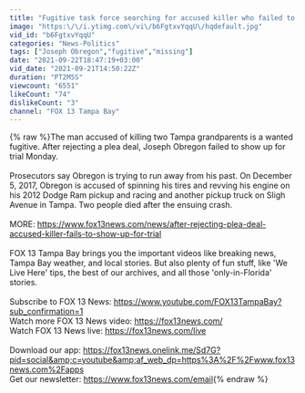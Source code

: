 ```yaml
---
title: "Fugitive task force searching for accused killer who failed to show for trial"
image: "https:\/\/i.ytimg.com\/vi\/b6FgtxvYqqU\/hqdefault.jpg"
vid_id: "b6FgtxvYqqU"
categories: "News-Politics"
tags: ["Joseph Obregon","fugitive","missing"]
date: "2021-09-22T18:47:19+03:00"
vid_date: "2021-09-21T14:50:22Z"
duration: "PT2M5S"
viewcount: "6551"
likeCount: "74"
dislikeCount: "3"
channel: "FOX 13 Tampa Bay"
---
```

{% raw %}The man accused of killing two Tampa grandparents is a wanted fugitive. After rejecting a plea deal, Joseph Obregon failed to show up for trial Monday.<br /><br />Prosecutors say Obregon is trying to run away from his past. On December 5, 2017, Obregon is accused of spinning his tires and revving his engine on his 2012 Dodge Ram pickup and racing and another pickup truck on Sligh Avenue in Tampa. Two people died after the ensuing crash.<br /><br />MORE: <a rel="nofollow" target="blank" href="https://www.fox13news.com/news/after-rejecting-plea-deal-accused-killer-fails-to-show-up-for-trial">https://www.fox13news.com/news/after-rejecting-plea-deal-accused-killer-fails-to-show-up-for-trial</a><br /><br />FOX 13 Tampa Bay brings you the important videos like breaking news, Tampa Bay weather, and local stories. But also plenty of fun stuff, like 'We Live Here' tips, the best of our archives, and all those 'only-in-Florida' stories.<br /><br />Subscribe to FOX 13 News: <a rel="nofollow" target="blank" href="https://www.youtube.com/FOX13TampaBay?sub_confirmation=1">https://www.youtube.com/FOX13TampaBay?sub_confirmation=1</a><br />Watch more FOX 13 News video: <a rel="nofollow" target="blank" href="https://fox13news.com/">https://fox13news.com/</a><br />Watch FOX 13 News live: <a rel="nofollow" target="blank" href="https://fox13news.com/live">https://fox13news.com/live</a><br /><br />Download our app: <a rel="nofollow" target="blank" href="https://fox13news.onelink.me/Sd7G?pid=social&amp;c=youtube&amp;af_web_dp=https%3A%2F%2Fwww.fox13news.com%2Fapps">https://fox13news.onelink.me/Sd7G?pid=social&amp;c=youtube&amp;af_web_dp=https%3A%2F%2Fwww.fox13news.com%2Fapps</a><br />Get our newsletter: <a rel="nofollow" target="blank" href="https://www.fox13news.com/email">https://www.fox13news.com/email</a>{% endraw %}
